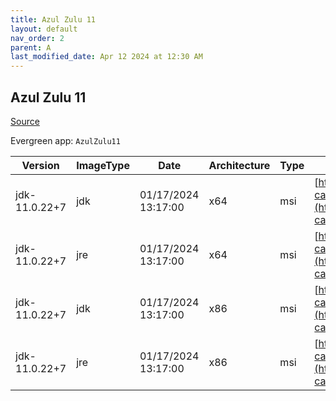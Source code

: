 ```yaml
---
title: Azul Zulu 11
layout: default
nav_order: 2
parent: A
last_modified_date: Apr 12 2024 at 12:30 AM
---
```


## Azul Zulu 11

[Source](https://www.azul.com/downloads/#zulu)

Evergreen app: `AzulZulu11`

| Version       | ImageType | Date                | Architecture | Type | URI                                                                                                                                            |
| ------------- | --------- | ------------------- | ------------ | ---- | ---------------------------------------------------------------------------------------------------------------------------------------------- |
| jdk-11.0.22+7 | jdk       | 01/17/2024 13:17:00 | x64          | msi  | [https://cdn.azul.com/zulu/bin/zulu11.70.15-ca-jdk11.0.22-win_x64.msi](https://cdn.azul.com/zulu/bin/zulu11.70.15-ca-jdk11.0.22-win_x64.msi)   |
| jdk-11.0.22+7 | jre       | 01/17/2024 13:17:00 | x64          | msi  | [https://cdn.azul.com/zulu/bin/zulu11.70.15-ca-jre11.0.22-win_x64.msi](https://cdn.azul.com/zulu/bin/zulu11.70.15-ca-jre11.0.22-win_x64.msi)   |
| jdk-11.0.22+7 | jdk       | 01/17/2024 13:17:00 | x86          | msi  | [https://cdn.azul.com/zulu/bin/zulu11.70.15-ca-jdk11.0.22-win_i686.msi](https://cdn.azul.com/zulu/bin/zulu11.70.15-ca-jdk11.0.22-win_i686.msi) |
| jdk-11.0.22+7 | jre       | 01/17/2024 13:17:00 | x86          | msi  | [https://cdn.azul.com/zulu/bin/zulu11.70.15-ca-jre11.0.22-win_i686.msi](https://cdn.azul.com/zulu/bin/zulu11.70.15-ca-jre11.0.22-win_i686.msi) |
